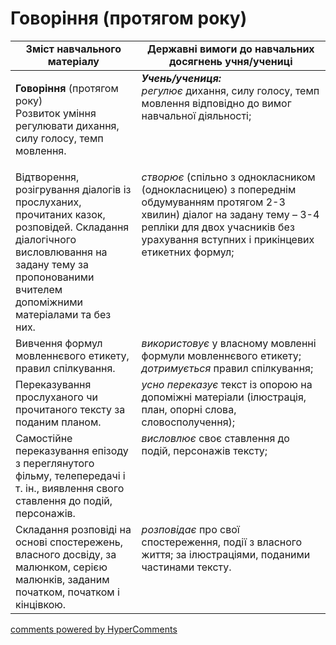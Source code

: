 <div id="hypercomments_widget" class="js-hypercomments-widget invisible"></div>

# Говоріння (протягом року)

<table>
  <tr>
    <td width="40%" align="center"><b>Зміст навчального матеріалу</b></td>
    <td width="60%" align="center"><b>Державні вимоги до навчальних досягнень учня/учениці</b></td>
  </tr>
<tbody>
  <tr>
    <td width="40%" style="vertical-align:top !important;">
    <p><b>Говоріння</b> (протягом року)<br>
Розвиток уміння регулювати дихання, силу голосу, темп мовлення.</td>
    <td width="60%" style="vertical-align:top !important;"> <i><b>Учень/учениця:</b></i><br>
<i>регулює</i> дихання, силу голосу, темп мовлення відповідно до вимог навчальної діяльності;</td>
  </tr>
  <tr>
    <td width="40%" style="vertical-align:top !important;">
 Відтворення, розігрування діалогів із прослуханих, прочитаних казок, розповідей. Складання діалогічного висловлювання на задану тему за пропонованими вчителем допоміжними матеріалами та без них. </td>
    <td width="60%" style="vertical-align:top !important;">
<i>створює</i> (спільно з однокласником (однокласницею) з попереднім обдумуванням протягом 2-3 хвилин) діалог на задану тему – 3-4 репліки для двох учасників без урахування вступних і прикінцевих етикетних формул;</td>
  </tr>
  <tr>
    <td width="40%" style="vertical-align:top !important;">
Вивчення формул мовленнєвого етикету, правил спілкування.</td>
    <td width="60%" style="vertical-align:top !important;">
<i>використовує</i> у власному мовленні формули мовленнєвого етикету;<br>
<i>дотримується</i> правил спілкування;</td>
  </tr>
  <tr>
    <td width="40%" style="vertical-align:top !important;">
Переказування прослуханого чи прочитаного тексту за поданим планом.</td>
    <td width="60%" style="vertical-align:top !important;">
<i>усно переказує</i> текст із опорою на допоміжні матеріали (ілюстрація, план, опорні слова, словосполучення);</td>
  </tr>
  <tr>
    <td width="40%" style="vertical-align:top !important;">
Самостійне переказування епізоду з переглянутого фільму, телепередачі і т. ін., виявлення свого ставлення до подій, персонажів.</td>
    <td width="60%" style="vertical-align:top !important;">
<i>висловлює</i> своє ставлення до подій, персонажів тексту;</td>
  </tr>
  <tr>
    <td width="40%" style="vertical-align:top !important;">
Складання розповіді на основі спостережень, власного досвіду, за малюнком, серією малюнків, заданим початком, початком і кінцівкою.</td>
    <td width="60%" style="vertical-align:top !important;">
<i>розповідає</i> про свої спостереження, події з власного життя; за ілюстраціями, поданими частинами тексту.</td>
  </tr>
</tbody>
</table>

<div class="js-hypercomments-container">
<a href="http://hypercomments.com" class="hc-link" title="comments widget">comments powered by HyperComments</a>
</div>
